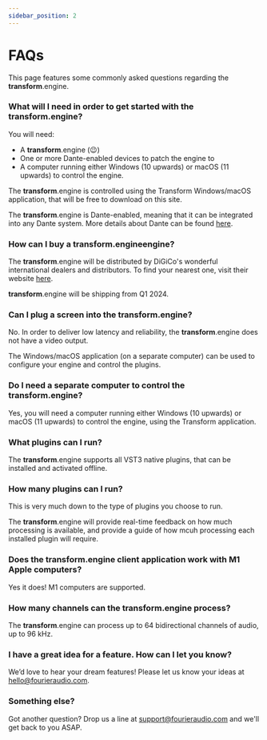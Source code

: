 ```yaml
---
sidebar_position: 2
---
```


# FAQs

This page features some commonly asked questions regarding the **transform**.engine.

### What will I need in order to get started with the **transform**.engine?

You will need:
* A **transform**.engine (:wink:)
* One or more Dante-enabled devices to patch the engine to
* A computer running either Windows (10 upwards) or macOS (11 upwards) to control the engine.

The **transform**.engine is controlled using the Transform Windows/macOS application, that will be free to download on this site.

The **transform**.engine is Dante-enabled, meaning that it can be integrated into any Dante system. More details about Dante can be found [here](https://www.audinate.com/video-series-getting-started-with-dante-audio-networking-training).

### How can I buy a **transform**.engineengine?

The **transform**.engine will be distributed by DiGiCo's wonderful international dealers and distributors. To find your nearest one, visit their website [here](https://digico.biz/digico-contacts/).

**transform**.engine will be shipping from Q1 2024.

### Can I plug a screen into the **transform**.engine?

No. In order to deliver low latency and reliability, the **transform**.engine does not have a video output.

The Windows/macOS application (on a separate computer) can be used to configure your engine and control the plugins.

### Do I need a separate computer to control the **transform**.engine?

Yes, you will need a computer running either Windows (10 upwards) or macOS (11 upwards) to control the engine, using the Transform application.

### What plugins can I run?

The **transform**.engine supports all VST3 native plugins, that can be installed and activated offline.

### How many plugins can I run?

This is very much down to the type of plugins you choose to run.

The **transform**.engine will provide real-time feedback on how much processing is available, and provide a guide of how mcuh processing each installed plugin will require.

### Does the **transform**.engine client application work with M1 Apple computers?

Yes it does! M1 computers are supported.

### How many channels can the **transform**.engine process?

The **transform**.engine can process up to 64 bidirectional channels of audio, up to 96 kHz.

### I have a great idea for a feature. How can I let you know?

We’d love to hear your dream features! Please let us know your ideas at [hello@fourieraudio.com](mailto:hello@fourieraudio.com).

### Something else?

Got another question? Drop us a line at [support@fourieraudio.com](mailto:support@fourieraudio.com) and we'll get back to you ASAP.

